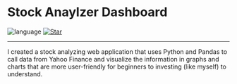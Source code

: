 # Stock Anaylzer Dashboard


![language](https://img.shields.io/badge/language-python3.9-yellow?style=plastic&logo=appveyor)
[![Star](https://img.shields.io/github/stars/mylan-nguyen/MyDay-App.svg?logo=github&style=social)]([https://github.com/mylan-nguyen/CommunityCovidTracker](https://github.com/mylan-nguyen/Stock_Analyzer_Dashboard))

----------------------------------------------------------------------------------------------------
I created a stock analyzing web application that uses Python and Pandas to call data from Yahoo Finance and visualize the information in graphs and charts that are more user-friendly for beginners to investing (like myself) to understand.
